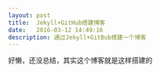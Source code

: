 ```yaml
---
layout: post
title:  Jekyll+GitHub搭建博客
date:   2016-03-12 14:49:16
description: 通过Jekyll+GitBub搭建一个博客
---
```



好懒，还没总结，其实这个博客就是这样搭建的






